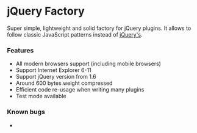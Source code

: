 # jQuery Factory

Super simple, lightweight and solid factory for jQuery plugins. It allows to follow classic JavaScript patterns instead of  [jQuery's](https://learn.jquery.com/plugins/basic-plugin-creation/).

### Features

- All modern browsers support (including mobile browsers)
- Support Internet Explorer 6-11
- Support jQuery version from 1.6
- Around 600 bytes weight compressed
- Efficient code re-usage when writing many plugins
- Test mode available

### Known bugs

- 
